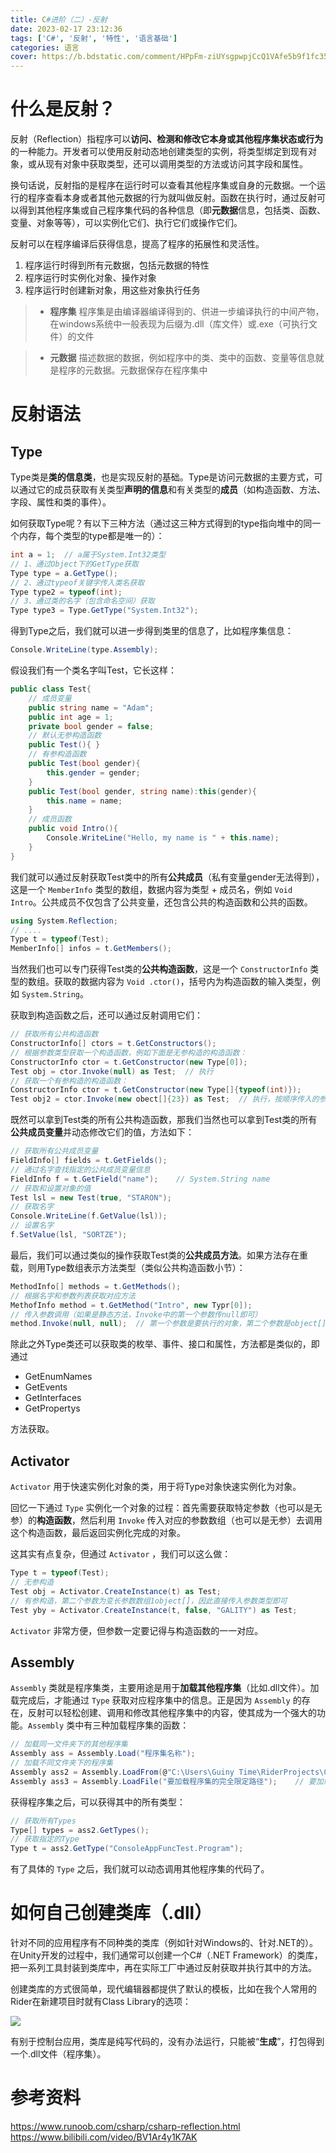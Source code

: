 ```yaml
---
title: C#进阶（二）-反射
date: 2023-02-17 23:12:36
tags: ['C#', '反射', '特性', '语言基础']
categories: 语言
cover: https://b.bdstatic.com/comment/HPpFm-ziUYsgpwpjCcQ1VAfe5b9f1fc358476fcf0edc84ea82ed93.png
---
```


# 什么是反射？
反射（Reflection）指程序可以**访问、检测和修改它本身或其他程序集状态或行为**的一种能力。开发者可以使用反射动态地创建类型的实例，将类型绑定到现有对象，或从现有对象中获取类型，还可以调用类型的方法或访问其字段和属性。

换句话说，反射指的是程序在运行时可以查看其他程序集或自身的元数据。一个运行的程序查看本身或者其他元数据的行为就叫做反射。函数在执行时，通过反射可以得到其他程序集或自己程序集代码的各种信息（即**元数据**信息，包括类、函数、变量、对象等等），可以实例化它们、执行它们或操作它们。

反射可以在程序编译后获得信息，提高了程序的拓展性和灵活性。
1. 程序运行时得到所有元数据，包括元数据的特性
2. 程序运行时实例化对象、操作对象
3. 程序运行时创建新对象，用这些对象执行任务


>- **程序集**
程序集是由编译器编译得到的、供进一步编译执行的中间产物，在windows系统中一般表现为后缀为.dll（库文件）或.exe（可执行文件）的文件

>- **元数据**
描述数据的数据，例如程序中的类、类中的函数、变量等信息就是程序的元数据。元数据保存在程序集中

# 反射语法
## Type
Type类是**类的信息类**，也是实现反射的基础。Type是访问元数据的主要方式，可以通过它的成员获取有关类型**声明的信息**和有关类型的**成员**（如构造函数、方法、字段、属性和类的事件）。

如何获取Type呢？有以下三种方法（通过这三种方式得到的type指向堆中的同一个内存，每个类型的type都是唯一的）：

```C#
int a = 1;  // a属于System.Int32类型
// 1、通过Object下的GetType获取
Type type = a.GetType();
// 2、通过typeof关键字传入类名获取
Type type2 = typeof(int);
// 3、通过类的名字（包含命名空间）获取
Type type3 = Type.GetType("System.Int32");
```

得到Type之后，我们就可以进一步得到类里的信息了，比如程序集信息：

```C#
Console.WriteLine(type.Assembly);
```

假设我们有一个类名字叫Test，它长这样：

```C#
public class Test{
    // 成员变量
    public string name = "Adam";
    public int age = 1;
    private bool gender = false;
    // 默认无参构造函数
    public Test(){ }
    // 有参构造函数
    public Test(bool gender){
        this.gender = gender;
    }
    public Test(bool gender, string name):this(gender){
        this.name = name;
    }
    // 成员函数
    public void Intro(){
        Console.WriteLine("Hello, my name is " + this.name);
    }
}
```

我们就可以通过反射获取Test类中的所有**公共成员**（私有变量gender无法得到），这是一个 `MemberInfo` 类型的数组，数据内容为类型 + 成员名，例如 `Void Intro`。公共成员不仅包含了公共变量，还包含公共的构造函数和公共的函数。

```C#
using System.Reflection;
// ....
Type t = typeof(Test);
MemberInfo[] infos = t.GetMembers();
```

当然我们也可以专门获得Test类的**公共构造函数**，这是一个 `ConstructorInfo` 类型的数组。获取的数据内容为 `Void .ctor()`，括号内为构造函数的输入类型，例如 `System.String`。

获取到构造函数之后，还可以通过反射调用它们：

```C#
// 获取所有公共构造函数
ConstructorInfo[] ctors = t.GetConstructors();
// 根据参数类型获取一个构造函数，例如下面是无参构造的构造函数：
ConstructorInfo ctor = t.GetConstructor(new Type[0]);
Test obj = ctor.Invoke(null) as Test;  // 执行
// 获取一个有参构造的构造函数：
ConstructorInfo ctor = t.GetConstructor(new Type[]{typeof(int)});
Test obj2 = ctor.Invoke(new obect[]{23}) as Test;  // 执行，按顺序传入的参数类型一定要和构造函数匹配
```

既然可以拿到Test类的所有公共构造函数，那我们当然也可以拿到Test类的所有**公共成员变量**并动态修改它们的值，方法如下：

```C#
// 获取所有公共成员变量
FieldInfo[] fields = t.GetFields();
// 通过名字查找指定的公共成员变量信息
FieldInfo f = t.GetField("name");    // System.String name
// 获取和设置对象的值
Test lsl = new Test(true, "STARON");
// 获取名字
Console.WriteLine(f.GetValue(lsl));
// 设置名字
f.SetValue(lsl, "SORTZE");
```

最后，我们可以通过类似的操作获取Test类的**公共成员方法**。如果方法存在重载，则用Type数组表示方法类型（类似公共构造函数小节）：

```C#
MethodInfo[] methods = t.GetMethods();
// 根据名字和参数列表获取对应方法
MethofInfo method = t.GetMethod("Intro", new Typr[0]);
// 传入参数调用（如果是静态方法，Invoke中的第一个参数传null即可）
method.Invoke(null, null);  // 第一个参数是要执行的对象，第二个参数是object[]，传入的是参数
```

除此之外Type类还可以获取类的枚举、事件、接口和属性，方法都是类似的，即通过
- GetEnumNames
- GetEvents
- GetInterfaces
- GetPropertys

方法获取。

## Activator
`Activator` 用于快速实例化对象的类，用于将Type对象快速实例化为对象。

回忆一下通过 `Type` 实例化一个对象的过程：首先需要获取特定参数（也可以是无参）的**构造函数**，然后利用 `Invoke` 传入对应的参数数组（也可以是无参）去调用这个构造函数，最后返回实例化完成的对象。

这其实有点复杂，但通过 `Activator` ，我们可以这么做：

```C#
Type t = typeof(Test);
// 无参构造
Test obj = Activator.CreateInstance(t) as Test;
// 有参构造，第二个参数为变长参数数组1object[]，因此直接传入参数类型即可
Test yby = Activator.CreateInstance(t, false, "GALITY") as Test;
```

`Activator` 非常方便，但参数一定要记得与构造函数的一一对应。

## Assembly
`Assembly` 类就是程序集类，主要用途是用于**加载其他程序集**（比如.dll文件）。加载完成后，才能通过 `Type` 获取对应程序集中的信息。正是因为 `Assembly` 的存在，反射可以轻松创建、调用和修改其他程序集中的内容，使其成为一个强大的功能。`Assembly` 类中有三种加载程序集的函数：

```C#
// 加载同一文件夹下的其他程序集
Assembly ass = Assembly.Load("程序集名称");
// 加载不同文件夹下的程序集
Assembly ass2 = Assembly.LoadFrom(@"C:\Users\Guiny Time\RiderProjects\ConsoleAppFuncTest\ConsoleAppFuncTest\bin\Debug\ConsoleAppFuncTest"); // 包含程序集清单的名称或路径
Assembly ass3 = Assembly.LoadFile("要加载程序集的完全限定路径");    // 要加载程序集的完全限定路径
```

获得程序集之后，可以获得其中的所有类型：

```C#
// 获取所有Types
Type[] types = ass2.GetTypes();
// 获取指定的Type
Type t = ass2.GetType("ConsoleAppFuncTest.Program");
```

有了具体的 `Type` 之后，我们就可以动态调用其他程序集的代码了。

# 如何自己创建类库（.dll）
针对不同的应用程序有不同种类的类库（例如针对Windows的、针对.NET的）。在Unity开发的过程中，我们通常可以创建一个C#（.NET Framework）的类库，把一系列工具封装到类库中，再在实际工厂中通过反射获取并执行其中的方法。

创建类库的方式很简单，现代编辑器都提供了默认的模板，比如在我个人常用的Rider在新建项目时就有Class Library的选项：

<img src="https://b.bdstatic.com/comment/HPpFm-ziUYsgpwpjCcQ1VAae3203716307d4ee95be3ae4e23fd3b0.png" />

有别于控制台应用，类库是纯写代码的，没有办法运行，只能被“**生成**”，打包得到一个.dll文件（程序集）。

# 参考资料
https://www.runoob.com/csharp/csharp-reflection.html
https://www.bilibili.com/video/BV1Ar4y1K7AK